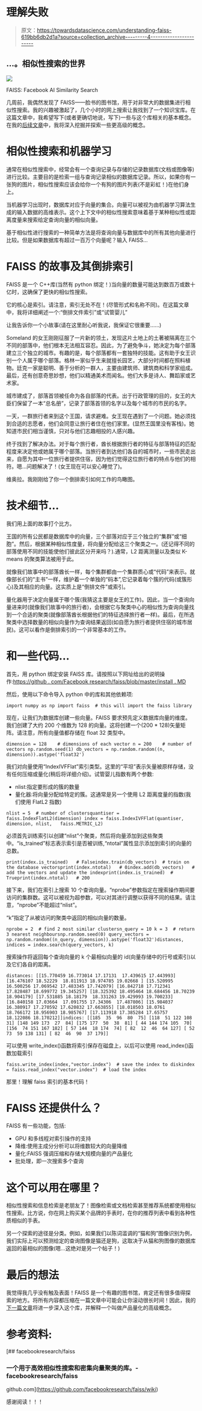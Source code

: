 # 理解失败

> 原文：<https://towardsdatascience.com/understanding-faiss-619bb6db2d1a?source=collection_archive---------4----------------------->

## **…。相似性搜索的世界**

![](img/63c577efab7f210edcbed3a71f2a1588.png)

FAISS: Facebook AI Similarity Search

几周前，我偶然发现了 FAISS——脸书的图书馆，用于对非常大的数据集进行相似性搜索。我的兴趣被激起了，几个小时的网上搜索让我找到了一个知识宝库。在这篇文章中，我希望写下(或者更确切地说，写下)一些与这个库相关的基本概念。在我的[后续文章](https://medium.com/dotstar/understanding-faiss-part-2-79d90b1e5388)中，我将深入挖掘并探索一些更高级的概念。

# 相似性搜索和机器学习

通常在相似性搜索中，经常会有一个查询记录与存储的记录数据库(文档或图像等)进行比较。主要目的是检索一组与查询记录相似的数据库记录。所以，如果你有一张狗的图片，相似性搜索应该会给你一个有狗的图片列表(不是彩虹！)在他们身上。

当机器学习出现时，数据库对应于向量的集合。向量可以被视为由机器学习算法生成的输入数据的高维表示。这个上下文中的相似性搜索意味着基于某种相似性或距离度量来搜索给定查询向量的相似向量。

基于相似性进行搜索的一种简单方法是将查询向量与数据库中的所有其他向量进行比较。但是如果数据库有超过一百万个向量呢？输入 FAISS…

# FAISS 的故事及其倒排索引

FAISS 是一个 C++库(当然有 python 绑定！)当向量的数量可能达到数百万或数十亿时，这确保了更快的相似性搜索。

它的核心是索引。请注意，索引无处不在！(尽管形式和名称不同)。在这篇文章中，我将详细阐述一个:“倒排文件索引”或“试管婴儿”

让我告诉你一个小故事(请在这里耐心听我说，我保证它很重要……)

Someland 的女王刚刚征服了一片新的领土，发现这片土地上的土著被隔离在三个不同的部落中，他们根本无法相互容忍。因此，为了避免争斗，她决定为每个部落建立三个独立的城市。有趣的是，每个部落都有一套独特的技能。这有助于女王识别一个人属于哪个部落。格林一家似乎生来就擅长园艺，大部分时间都在照料植物。廷克一家是聪明、善于分析的一群人，主要由建筑师、建筑商和科学家组成。最后，还有创意奇思妙想，他们以精通美术而闻名。他们大多是诗人、舞蹈家或艺术家。

城市建成了，部落首领被任命为各自部落的代表。出于行政管理的目的，女王的大臣们保留了一本“总名册”，记录了部落首领的名字以及每个城市的市民的名字。

一天，一群旅行者来到这个王国，请求避难。女王现在遇到了一个问题。她必须找到合适的志愿者，他们会同意让旅行者住在他们家里。(显然王国里没有客栈)。她知道市民们相当谨慎，只对与他们志趣相投的人感兴趣。

终于找到了解决办法。对于每个旅行者，酋长根据旅行者的特征与部落特征的匹配程度来决定他或她属于哪个部落。当旅行者到达他们各自的城市时，一些市民走出来，自愿为其中一位旅行者提供住宿，因为他们觉得这位旅行者的特点与他们的相符。嗯…问题解决了！(女王现在可以安心睡觉了)。

维奥拉。我刚刚给了你一个倒排索引如何工作的鸟瞰图。

# 技术细节…

我们用上面的故事打个比方。

王国的所有公民都是数据库中的向量，三个部落对应于三个独立的“集群”或“细胞”。然后，根据某种相似性度量，将向量分配给这三个聚类之一。(还记得不同的部落使用不同的技能使他们彼此区分开来吗？).通常，L2 距离测量以及类似 K-means 的聚类算法被用于此。

就像我们故事中的部落酋长一样，每个集群都由一个集群质心或“代码”来表示。就像部长们的“主书”一样，维护着一个单独的“码本”,它记录着每个簇的代码(或簇形心)及其相应的向量。这实质上是“倒排文件”或索引。

量化器用于决定向量属于哪个簇(我猜这主要是女王的工作)。因此，当一个查询向量进来时(就像我们故事中的旅行者)，会根据它与聚类中心的相似性为查询向量找到一个合适的聚类(就像部落酋长根据他们的特征选择旅行者一样)。最后，在所选聚类中选择数量的相似向量作为查询结果返回(如自愿为旅行者提供住宿的城市居民)。这可以看作是倒排索引的一个非常基本的工作。

# 和一些代码…

首先，用 python 绑定安装 FAISS 库。请按照以下网址给出的说明操作:[https://github . com/Facebook research/faiss/blob/master/install . MD](https://github.com/facebookresearch/faiss/blob/master/INSTALL.md)

然后，使用以下命令导入 python 中的库和其他依赖项:

```
import numpy as np import faiss  # this will import the faiss library
```

现在，让我们为数据库创建一些向量。FAISS 要求预先定义数据库向量的维度。我们创建了大约 200 个维数为 128 的向量。这将创建一个(200 * 128)矢量矩阵。请注意，所有向量值都存储在 float 32 类型中。

```
dimension = 128    # dimensions of each vector n = 200    # number of vectors np.random.seed(1) db_vectors = np.random.random((n, dimension)).astype('float32')
```

我们对向量使用“IndexIVFFlat”索引类型。这里的“平坦”表示矢量被原样存储，没有任何压缩或量化(稍后将详细介绍)。试管婴儿指数有两个参数:

*   nlist:指定要形成的簇的数量
*   量化器:将向量分配给特定的簇。这通常是另一个使用 L2 距离度量的指数(我们使用 FlatL2 指数)

```
nlist = 5  # number of clustersquantiser = faiss.IndexFlatL2(dimension) index = faiss.IndexIVFFlat(quantiser, dimension, nlist,   faiss.METRIC_L2)
```

必须首先训练索引以创建“nlist”个聚类，然后将向量添加到这些聚类中。“is_trained”标志表示索引是否被训练,“ntotal”属性显示添加到索引的向量的总数。

```
print(index.is_trained)   # Falseindex.train(db_vectors)  # train on the database vectorsprint(index.ntotal)   # 0index.add(db_vectors)   # add the vectors and update the indexprint(index.is_trained)  # Trueprint(index.ntotal)   # 200
```

接下来，我们在索引上搜索 10 个查询向量。“nprobe”参数指定在搜索操作期间要访问的集群数。这可以被视为超参数，可以对其进行调整以获得不同的结果。请注意，“nprobe”不能超过“nlist”。

“k”指定了从被访问的聚类中返回的相似向量的数量。

```
nprobe = 2  # find 2 most similar clustersn_query = 10 k = 3  # return 3 nearest neighboursnp.random.seed(0) query_vectors = np.random.random((n_query, dimension)).astype('float32')distances, indices = index.search(query_vectors, k)
```

搜索操作将返回每个查询向量的 k 个最相似向量的 id(向量存储中的行号或索引)以及它们各自的距离。

```
distances: [[15.770459 16.773014 17.17131  17.439615 17.443993] [16.476107 18.52229  18.811913 18.974785 19.02668 ] [15.520995 16.500256 17.069542 17.483345 17.742079] [16.842718 17.712341 17.828487 18.699772 19.345257] [18.325392 18.495464 18.684456 18.70239  18.904179] [17.531885 18.18179  18.331263 19.429993 19.700233] [16.840158 17.03664  17.091755 17.34306  17.487806] [15.984037 16.380917 17.270592 17.620832 17.663855] [18.018503 18.0761   18.766172 18.956903 18.985767] [17.113918 17.385284 17.65757  18.122086 18.170212]]indices: [[185  35  96  80  75] [118  51 122 108  31] [148 149 173  27  84] [175 177  50  38  81] [ 44 144 174 105  70] [156  74 151 167 182] [ 57 144  18 174  74] [ 82  12  46  64 127] [ 52  73  59 138 131] [ 82  46  90  37 179]]
```

可以使用 write_index()函数将索引保存在磁盘上，以后可以使用 read_index()函数加载索引

```
faiss.write_index(index,"vector.index")  # save the index to diskindex = faiss.read_index("vector.index")  # load the index
```

那里！理解 faiss 索引的基本代码！

# FAISS 还提供什么？

FAISS 有一些功能，包括:

*   GPU 和多线程对索引操作的支持
*   降维:使用主成分分析可以将维数较大的向量降维
*   量化:FAISS 强调压缩和存储大规模向量的产品量化
*   批处理，即一次搜索多个查询

# 这个可以用在哪里？

相似性搜索和信息检索是老朋友了！图像检索或文档检索甚至推荐系统都使用相似性搜索。比方说，你在网上购买某个品牌的手表时，在你的推荐列表中看到各种性质相似的手表。

另一个探索的途径是分类。例如，如果我们以陈词滥调的“猫和狗”图像识别为例，我们实际上可以预测给定的查询图像是猫还是狗，这取决于从猫和狗图像的数据库返回的最相似的图像(嗯…这绝对是另一个帖子！)

# 最后的想法

我觉得我几乎没有触及表面！FAISS 是一个有趣的图书馆，肯定还有很多值得探索的地方。将所有内容都压缩在一篇文章中可能会让你滚动很长时间！因此，我的[下一篇文章](https://medium.com/dotstar/understanding-faiss-part-2-79d90b1e5388)将进一步深入这个库，并解释一个叫做产品量化的高级概念。

# 参考资料:

[](https://github.com/facebookresearch/faiss/wiki) [## facebookresearch/faiss

### 一个用于高效相似性搜索和密集向量聚类的库。- facebookresearch/faiss

github.com](https://github.com/facebookresearch/faiss/wiki) 

感谢阅读！！！